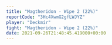 ```yaml
---
title: "Magtheridon - Wipe 2 (22%)"
reportCode: "3Hc4XwmG2gfLWJYZ"
player: "Deckmír"
fight: "Magtheridon - Wipe 2 (22%)"
date: 2021-09-26T21:48:45.419000+00:00
---
```

